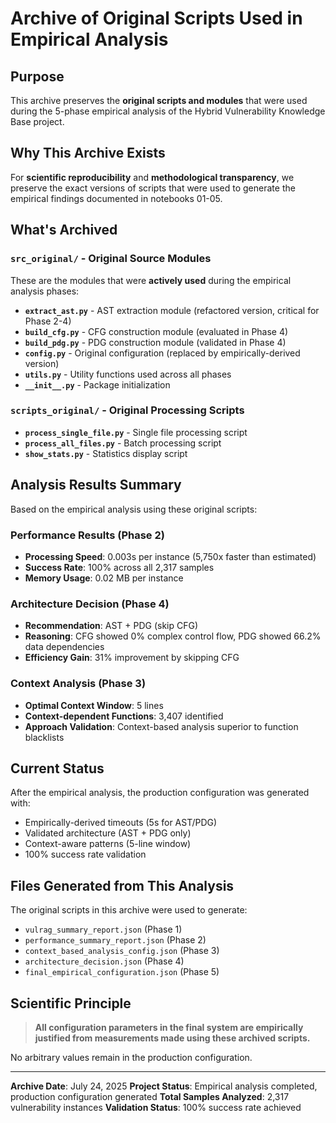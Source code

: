 # Archive of Original Scripts Used in Empirical Analysis

## Purpose

This archive preserves the **original scripts and modules** that were used during the 5-phase empirical analysis of the Hybrid Vulnerability Knowledge Base project.

## Why This Archive Exists

For **scientific reproducibility** and **methodological transparency**, we preserve the exact versions of scripts that were used to generate the empirical findings documented in notebooks 01-05.

## What's Archived

### `src_original/` - Original Source Modules

These are the modules that were **actively used** during the empirical analysis phases:

- **`extract_ast.py`** - AST extraction module (refactored version, critical for Phase 2-4)
- **`build_cfg.py`** - CFG construction module (evaluated in Phase 4)
- **`build_pdg.py`** - PDG construction module (validated in Phase 4)
- **`config.py`** - Original configuration (replaced by empirically-derived version)
- **`utils.py`** - Utility functions used across all phases
- **`__init__.py`** - Package initialization

### `scripts_original/` - Original Processing Scripts

- **`process_single_file.py`** - Single file processing script
- **`process_all_files.py`** - Batch processing script
- **`show_stats.py`** - Statistics display script

## Analysis Results Summary

Based on the empirical analysis using these original scripts:

### Performance Results (Phase 2)

- **Processing Speed**: 0.003s per instance (5,750x faster than estimated)
- **Success Rate**: 100% across all 2,317 samples
- **Memory Usage**: 0.02 MB per instance

### Architecture Decision (Phase 4)

- **Recommendation**: AST + PDG (skip CFG)
- **Reasoning**: CFG showed 0% complex control flow, PDG showed 66.2% data dependencies
- **Efficiency Gain**: 31% improvement by skipping CFG

### Context Analysis (Phase 3)

- **Optimal Context Window**: 5 lines
- **Context-dependent Functions**: 3,407 identified
- **Approach Validation**: Context-based analysis superior to function blacklists

## Current Status

After the empirical analysis, the production configuration was generated with:

- Empirically-derived timeouts (5s for AST/PDG)
- Validated architecture (AST + PDG only)
- Context-aware patterns (5-line window)
- 100% success rate validation

## Files Generated from This Analysis

The original scripts in this archive were used to generate:

- `vulrag_summary_report.json` (Phase 1)
- `performance_summary_report.json` (Phase 2)
- `context_based_analysis_config.json` (Phase 3)
- `architecture_decision.json` (Phase 4)
- `final_empirical_configuration.json` (Phase 5)

## Scientific Principle

> **All configuration parameters in the final system are empirically justified from measurements made using these archived scripts.**

No arbitrary values remain in the production configuration.

---

**Archive Date**: July 24, 2025
**Project Status**: Empirical analysis completed, production configuration generated
**Total Samples Analyzed**: 2,317 vulnerability instances
**Validation Status**: 100% success rate achieved
